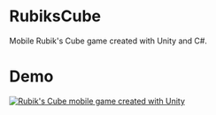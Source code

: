 # RubiksCube
Mobile Rubik's Cube game created with Unity and C#.
# Demo

[![Rubik's Cube mobile game created with Unity](https://img.youtube.com/vi/Gi0tM5v-nyw/0.jpg)](https://www.youtube.com/watch?v=Gi0tM5v-nyw)
